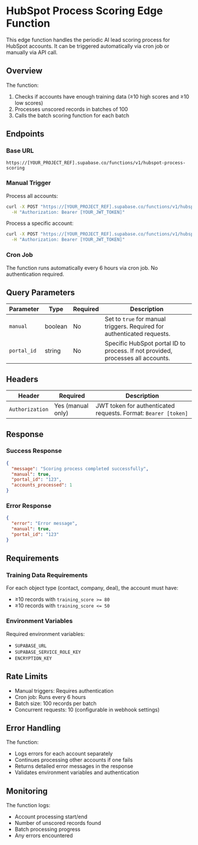 # HubSpot Process Scoring Edge Function

This edge function handles the periodic AI lead scoring process for HubSpot accounts. It can be triggered automatically via cron job or manually via API call.

## Overview

The function:
1. Checks if accounts have enough training data (≥10 high scores and ≥10 low scores)
2. Processes unscored records in batches of 100
3. Calls the batch scoring function for each batch

## Endpoints

### Base URL
```
https://[YOUR_PROJECT_REF].supabase.co/functions/v1/hubspot-process-scoring
```

### Manual Trigger

Process all accounts:
```bash
curl -X POST "https://[YOUR_PROJECT_REF].supabase.co/functions/v1/hubspot-process-scoring?manual=true" \
  -H "Authorization: Bearer [YOUR_JWT_TOKEN]"
```

Process a specific account:
```bash
curl -X POST "https://[YOUR_PROJECT_REF].supabase.co/functions/v1/hubspot-process-scoring?manual=true&portal_id=[PORTAL_ID]" \
  -H "Authorization: Bearer [YOUR_JWT_TOKEN]"
```

### Cron Job
The function runs automatically every 6 hours via cron job. No authentication required.

## Query Parameters

| Parameter | Type | Required | Description |
|-----------|------|----------|-------------|
| `manual` | boolean | No | Set to `true` for manual triggers. Required for authenticated requests. |
| `portal_id` | string | No | Specific HubSpot portal ID to process. If not provided, processes all accounts. |

## Headers

| Header | Required | Description |
|--------|----------|-------------|
| `Authorization` | Yes (manual only) | JWT token for authenticated requests. Format: `Bearer [token]` |

## Response

### Success Response
```json
{
  "message": "Scoring process completed successfully",
  "manual": true,
  "portal_id": "123",
  "accounts_processed": 1
}
```

### Error Response
```json
{
  "error": "Error message",
  "manual": true,
  "portal_id": "123"
}
```

## Requirements

### Training Data Requirements
For each object type (contact, company, deal), the account must have:
- ≥10 records with `training_score >= 80`
- ≥10 records with `training_score <= 50`

### Environment Variables
Required environment variables:
- `SUPABASE_URL`
- `SUPABASE_SERVICE_ROLE_KEY`
- `ENCRYPTION_KEY`

## Rate Limits

- Manual triggers: Requires authentication
- Cron job: Runs every 6 hours
- Batch size: 100 records per batch
- Concurrent requests: 10 (configurable in webhook settings)

## Error Handling

The function:
- Logs errors for each account separately
- Continues processing other accounts if one fails
- Returns detailed error messages in the response
- Validates environment variables and authentication

## Monitoring

The function logs:
- Account processing start/end
- Number of unscored records found
- Batch processing progress
- Any errors encountered 